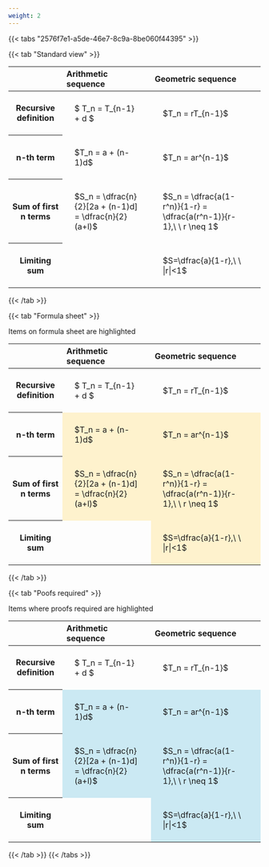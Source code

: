 ```yaml
---
weight: 2
---
```


{{< tabs "2576f7e1-a5de-46e7-8c9a-8be060f44395" >}}

{{< tab "Standard view" >}}

<style type="text/css">
#T_86cad th.col_heading {
  text-align: left;
  font-size: 1em;
}
#T_86cad td {
  text-align: left;
  font-size: 1em;
  padding: 1.5em;
}
</style>
<table id="T_86cad">
  <thead>
    <tr>
      <th class="blank level0" >&nbsp;</th>
      <th id="T_86cad_level0_col0" class="col_heading level0 col0" >Arithmetic sequence</th>
      <th id="T_86cad_level0_col1" class="col_heading level0 col1" >Geometric sequence</th>
    </tr>
  </thead>
  <tbody>
    <tr>
      <th id="T_86cad_level0_row0" class="row_heading level0 row0" >Recursive definition</th>
      <td id="T_86cad_row0_col0" class="data row0 col0" >$ T_n = T_{n-1} + d $</td>
      <td id="T_86cad_row0_col1" class="data row0 col1" >$T_n = rT_{n-1}$</td>
    </tr>
    <tr>
      <th id="T_86cad_level0_row1" class="row_heading level0 row1" >n-th term</th>
      <td id="T_86cad_row1_col0" class="data row1 col0" >$T_n = a + (n-1)d$</td>
      <td id="T_86cad_row1_col1" class="data row1 col1" >$T_n = ar^{n-1}$</td>
    </tr>
    <tr>
      <th id="T_86cad_level0_row2" class="row_heading level0 row2" >Sum of first n terms</th>
      <td id="T_86cad_row2_col0" class="data row2 col0" >$S_n = \dfrac{n}{2}[2a + (n-1)d] = \dfrac{n}{2}(a+l)$</td>
      <td id="T_86cad_row2_col1" class="data row2 col1" >$S_n = \dfrac{a(1-r^n)}{1-r} = \dfrac{a(r^n-1)}{r-1},\ \  r \neq 1$</td>
    </tr>
    <tr>
      <th id="T_86cad_level0_row3" class="row_heading level0 row3" >Limiting sum</th>
      <td id="T_86cad_row3_col0" class="data row3 col0" ></td>
      <td id="T_86cad_row3_col1" class="data row3 col1" >$S=\dfrac{a}{1-r},\ \ |r|<1$</td>
    </tr>
  </tbody>
</table>
{{< /tab >}}

{{< tab "Formula sheet" >}}

Items on formula sheet are highlighted 
<br>
<style type="text/css">
#T_39cb0 th.col_heading {
  text-align: left;
  font-size: 1em;
}
#T_39cb0 td {
  text-align: left;
  font-size: 1em;
  padding: 1.5em;
}
#T_39cb0_row0_col0, #T_39cb0_row0_col1, #T_39cb0_row3_col0 {
  background-color: rgba(0,0,0,0);
}
#T_39cb0_row1_col0, #T_39cb0_row1_col1, #T_39cb0_row2_col0, #T_39cb0_row2_col1, #T_39cb0_row3_col1 {
  background-color: rgba(255,194,10, 0.2);
}
</style>
<table id="T_39cb0">
  <thead>
    <tr>
      <th class="blank level0" >&nbsp;</th>
      <th id="T_39cb0_level0_col0" class="col_heading level0 col0" >Arithmetic sequence</th>
      <th id="T_39cb0_level0_col1" class="col_heading level0 col1" >Geometric sequence</th>
    </tr>
  </thead>
  <tbody>
    <tr>
      <th id="T_39cb0_level0_row0" class="row_heading level0 row0" >Recursive definition</th>
      <td id="T_39cb0_row0_col0" class="data row0 col0" >$ T_n = T_{n-1} + d $</td>
      <td id="T_39cb0_row0_col1" class="data row0 col1" >$T_n = rT_{n-1}$</td>
    </tr>
    <tr>
      <th id="T_39cb0_level0_row1" class="row_heading level0 row1" >n-th term</th>
      <td id="T_39cb0_row1_col0" class="data row1 col0" >$T_n = a + (n-1)d$</td>
      <td id="T_39cb0_row1_col1" class="data row1 col1" >$T_n = ar^{n-1}$</td>
    </tr>
    <tr>
      <th id="T_39cb0_level0_row2" class="row_heading level0 row2" >Sum of first n terms</th>
      <td id="T_39cb0_row2_col0" class="data row2 col0" >$S_n = \dfrac{n}{2}[2a + (n-1)d] = \dfrac{n}{2}(a+l)$</td>
      <td id="T_39cb0_row2_col1" class="data row2 col1" >$S_n = \dfrac{a(1-r^n)}{1-r} = \dfrac{a(r^n-1)}{r-1},\ \  r \neq 1$</td>
    </tr>
    <tr>
      <th id="T_39cb0_level0_row3" class="row_heading level0 row3" >Limiting sum</th>
      <td id="T_39cb0_row3_col0" class="data row3 col0" ></td>
      <td id="T_39cb0_row3_col1" class="data row3 col1" >$S=\dfrac{a}{1-r},\ \ |r|<1$</td>
    </tr>
  </tbody>
</table>
{{< /tab >}}

{{< tab "Poofs required" >}}

Items where proofs required are highlighted 
<br>
<style type="text/css">
#T_0ce66 th.col_heading {
  text-align: left;
  font-size: 1em;
}
#T_0ce66 td {
  text-align: left;
  font-size: 1em;
  padding: 1.5em;
}
#T_0ce66_row0_col0, #T_0ce66_row0_col1, #T_0ce66_row3_col0 {
  background-color: rgba(0,0,0,0);
}
#T_0ce66_row1_col0, #T_0ce66_row1_col1, #T_0ce66_row2_col0, #T_0ce66_row2_col1, #T_0ce66_row3_col1 {
  background-color: rgba(0,150,200, 0.2);
}
</style>
<table id="T_0ce66">
  <thead>
    <tr>
      <th class="blank level0" >&nbsp;</th>
      <th id="T_0ce66_level0_col0" class="col_heading level0 col0" >Arithmetic sequence</th>
      <th id="T_0ce66_level0_col1" class="col_heading level0 col1" >Geometric sequence</th>
    </tr>
  </thead>
  <tbody>
    <tr>
      <th id="T_0ce66_level0_row0" class="row_heading level0 row0" >Recursive definition</th>
      <td id="T_0ce66_row0_col0" class="data row0 col0" >$ T_n = T_{n-1} + d $</td>
      <td id="T_0ce66_row0_col1" class="data row0 col1" >$T_n = rT_{n-1}$</td>
    </tr>
    <tr>
      <th id="T_0ce66_level0_row1" class="row_heading level0 row1" >n-th term</th>
      <td id="T_0ce66_row1_col0" class="data row1 col0" >$T_n = a + (n-1)d$</td>
      <td id="T_0ce66_row1_col1" class="data row1 col1" >$T_n = ar^{n-1}$</td>
    </tr>
    <tr>
      <th id="T_0ce66_level0_row2" class="row_heading level0 row2" >Sum of first n terms</th>
      <td id="T_0ce66_row2_col0" class="data row2 col0" >$S_n = \dfrac{n}{2}[2a + (n-1)d] = \dfrac{n}{2}(a+l)$</td>
      <td id="T_0ce66_row2_col1" class="data row2 col1" >$S_n = \dfrac{a(1-r^n)}{1-r} = \dfrac{a(r^n-1)}{r-1},\ \  r \neq 1$</td>
    </tr>
    <tr>
      <th id="T_0ce66_level0_row3" class="row_heading level0 row3" >Limiting sum</th>
      <td id="T_0ce66_row3_col0" class="data row3 col0" ></td>
      <td id="T_0ce66_row3_col1" class="data row3 col1" >$S=\dfrac{a}{1-r},\ \ |r|<1$</td>
    </tr>
  </tbody>
</table>
{{< /tab >}}
{{< /tabs >}}